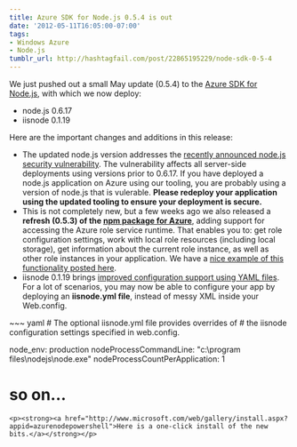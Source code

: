 ```yaml
---
title: Azure SDK for Node.js 0.5.4 is out
date: '2012-05-11T16:05:00-07:00'
tags:
- Windows Azure
- Node.js
tumblr_url: http://hashtagfail.com/post/22865195229/node-sdk-0-5-4
---
```

<p>We just pushed out a small May update (0.5.4) to the <a href="https://github.com/WindowsAzure/azure-sdk-tools">Azure SDK for Node.js</a>, with which we now deploy:</p>
<ul><li>node.js 0.6.17</li>
<li>iisnode 0.1.19</li>
</ul><p>Here are the important changes and additions in this release:</p>
<ul><li>The updated node.js version addresses the <a href="%22%09http://blog.nodejs.org/2012/05/07/http-server-security-vulnerability-please-upgrade-to-0-6-17/%20">recently announced node.js security vulnerability</a>. The vulnerability affects all server-side deployments using versions prior to 0.6.17. If you have deployed a node.js application on Azure using our tooling, you are probably using a version of node.js that is vulerable. <strong>Please redeploy your application using the updated tooling to ensure your deployment is secure.</strong></li>
<li>This is not completely new, but a few weeks ago we also released a <strong>refresh (0.5.3) of the <a href="https://github.com/WindowsAzure/azure-sdk-for-node/">npm package for Azure</a></strong>, adding support for accessing the Azure role service runtime. That enables you to: get role configuration settings, work with local role resources (including local storage), get information about the current role instance, as well as other role instances in your application. We have a <a href="https://github.com/WindowsAzure/azure-sdk-for-node/tree/master/examples/serviceexplorer">nice example of this functionality posted here</a>. </li>
<li>iisnode 0.1.19 brings <a href="http://tomasz.janczuk.org/2012/05/yaml-configuration-support-in-iisnode.html">improved configuration support using YAML files</a>. For a lot of scenarios, you may now be able to configure your app by deploying an <strong>iisnode.yml file</strong>, instead of messy XML inside your Web.config.</li></ul>
~~~ yaml
# The optional iisnode.yml file provides overrides of 
# the iisnode configuration settings specified in web.config.

node_env: production
nodeProcessCommandLine: "c:\program files\nodejs\node.exe"
nodeProcessCountPerApplication: 1
# so on...
~~~
<p><strong><a href="http://www.microsoft.com/web/gallery/install.aspx?appid=azurenodepowershell">Here is a one-click install of the new bits.</a></strong></p>
